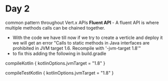 # Day 2

 common pattern throughout Vert.x APIs <b> Fluent API </b> - A fluent API is where multiple methods calls can be chained together. 
 
 * With the code we have till now if we try to create a verticle and deploy it we will get an error "Calls to static methods in Java interfaces are prohibited in JVM target 1.6. Recompile with '-jvm-target 1.8'"
 * to fix this adding the following in build.gradle
 
 compileKotlin {
    kotlinOptions.jvmTarget = "1.8"
}

compileTestKotlin {
    kotlinOptions.jvmTarget = "1.8"
}


